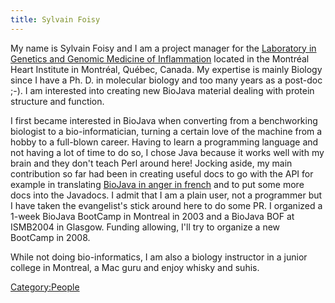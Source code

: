 ```yaml
---
title: Sylvain Foisy
---
```


My name is Sylvain Foisy and I am a project manager for the [Laboratory
in Genetics and Genomic Medicine of
Inflammation](http://www.inflammgen.org) located in the Montréal Heart
Institute in Montréal, Québec, Canada. My expertise is mainly Biology
since I have a Ph. D. in molecular biology and too many years as a
post-doc ;-). I am interested into creating new BioJava material dealing
with protein structure and function.

I first became interested in BioJava when converting from a benchworking
biologist to a bio-informatician, turning a certain love of the machine
from a hobby to a full-blown career. Having to learn a programming
language and not having a lot of time to do so, I chose Java because it
works well with my brain and they don't teach Perl around here! Jocking
aside, my main contribution so far had been in creating useful docs to
go with the API for example in translating [BioJava in anger in
french](BioJava:CookbookFrench "wikilink") and to put some more docs
into the Javadocs. I admit that I am a plain user, not a programmer but
I have taken the evangelist's stick around here to do some PR. I
organized a 1-week BioJava BootCamp in Montreal in 2003 and a BioJava
BOF at ISMB2004 in Glasgow. Funding allowing, I'll try to organize a new
BootCamp in 2008.

While not doing bio-informatics, I am also a biology instructor in a
junior college in Montreal, a Mac guru and enjoy whisky and suhis.

<Category:People>
